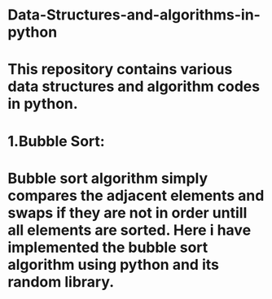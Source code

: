 # Data-Structures-and-algorithms-in-python
# This repository contains various data structures and algorithm codes in python.
# 1.Bubble Sort:
# Bubble sort algorithm simply compares the adjacent elements and swaps if they are not in order untill all elements are sorted. Here i have implemented the bubble sort algorithm using python and its random library.
